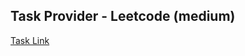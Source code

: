 ## Task Provider - Leetcode (medium)

[Task Link](https://leetcode.com/problems/minimum-path-sum/description/?envType=study-plan-v2&envId=top-interview-150)